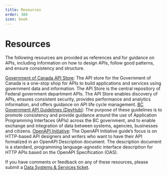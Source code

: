 ```yaml
---
title: Resources
order: 380
icon: book
---
```


# Resources

The following resources are provided as references and for guidance on APIs, including information on how to design APIs, follow good patterns, and ensure consistency and structure.

[Government of Canada API Store](https://api.canada.ca/): The API store for the Government of Canada is a one-stop shop for APIs to build applications and services using government data and information. The API Store is the central repository of Federal government department APIs. The API Store enables discovery of APIs, ensures consistent security, provides performance and analytics information, and offers guidance on API life cycle management.
[BC Government API Guidelines (DevHub)](https://developer.gov.bc.ca/Data-and-APIs/BC-Government-API-Guidelines): The purpose of these guidelines is to promote consistency and provide guidance around the use of Application Programming Interfaces (APIs) across the BC government, and to enable exchange and integration of data between systems, agencies, businesses and citizens.
[OpenAPI Initiative](https://oai.github.io/Documentation/): The OpenAPI Initiative guide’s focus is on HTTP-based API designers and writers who want to have their API formalized in an OpenAPI Description document. The description document is a standard, programming language-agnostic interface description for HTTP APIs based on the OpenAPI Specification (OAS).


If you have comments or feedback on any of these resources, please submit a [Data Systems & Services ticket](https://dpdd.atlassian.net/servicedesk/customer/portal/1/group/1/create/18?summary=APS%20Glossary%20Feedback.&customfield_10402=10423).
